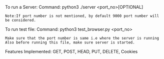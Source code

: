 To run a Server:
Command:
python3 ./server <port_no>[OPTIONAL]

    Note:If port number is not mentioned, by default 9000 port number will be considered.

To run test file:
Command:
python3 test_browser.py <port_no>

    Make sure that the port number is same i.e where the server is running
    Also before running this file, make sure server is started.

Features Implemented:
GET,
POST,
HEAD,
PUT,
DELETE,
Cookies
